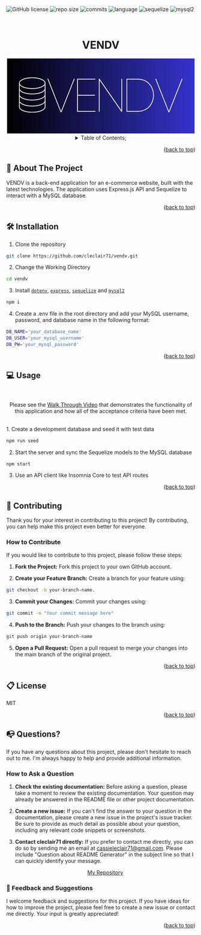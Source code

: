   ![GitHub license](https://img.shields.io/badge/license-MIT-pink.svg)
  ![repo size](https://img.shields.io/github/repo-size/cleclair71/vendv?color=yellow)
  ![commits](https://img.shields.io/github/commit-activity/m/cleclair71/vendv/main)
  ![language](https://img.shields.io/github/languages/top/cleclair71/vendv)
  ![sequelize](https://img.shields.io/github/package-json/dependency-version/cleclair71/vendv/sequelize)
  ![mysql2](https://img.shields.io/github/package-json/dependency-version/cleclair71/vendv/mysql2?color=orange)

  <a name="readme-top"></a>
 <br />
 <div align="center">
 <h1 align="center">VENDV</h1>
    <a href="https://github.com/cleclair71/vendv">
     <img src="/assets/vendv.jpg" alt="Logo" height="200">
   </a>
  
<br />
<details><summary>Table of Contents;</summary>

* [About the Project](#description) 
 
* [Installation](#installation)
 
* [Usage](#usage) 

* [Contributing](#contributing)
 
* [license](#license)

* [Questions](#questions)

</details>
</div>

<p align="right">(<a href="#readme-top">back to top</a>)</p>

<a name="description"></a>
## :rocket: About The Project

VENDV is a back-end application for an e-commerce website, built with the latest technologies. The application uses Express.js API and Sequelize to interact with a MySQL database.

<p align="right">(<a href="#readme-top">back to top</a>)</p>


<a name="installation"></a>

## :hammer_and_wrench: Installation

1. Clone the repository 

```bash
git clone https://github.com/cleclair71/vendv.git
```
2. Change the Working Directory

```bash
cd vendv
```
3. Install [`dotenv`](https://www.npmjs.com/package/dotenv), [`express`](https://www.npmjs.com/package/express), [`sequelize`](https://www.npmjs.com/package/sequelize) and [`mysql2`](https://www.npmjs.com/package/mysql2)

```bash
npm i
```
4. Create a .env file in the root directory and add your MySQL username, password, and database name in the following format:

```bash
DB_NAME='your_database_name'
DB_USER='your_mysql_username'
DB_PW='your_mysql_password'
```


<p align="right">(<a href="#readme-top">back to top</a>)</p>
  <a name="usage"></a>

## :computer: Usage

   <br />

   <p align="center"> Please see the
   <a href="https://drive.google.com/file/d/137HmQQtAyh7LukKJodUjsVVCrSB3Z3SO/view">Walk Through Video</a> that demonstrates the functionality of this application and how all of the acceptance criteria have been met.
   </p>
   <br />
1. Create a development database and seed it with test data

```bash
npm run seed
```
2. Start the server and sync the Sequelize models to the MySQL database

```bash
npm start
```
3. Use an API client like Insomnia Core to test API routes


<p align="right">(<a href="#readme-top">back to top</a>)</p>
  

 <a name="contributing"></a>

## :handshake: Contributing

Thank you for your interest in contributing to this project! By contributing, you can help make this project even better for everyone.

### How to Contribute

If you would like to contribute to this project, please follow these steps:
      
1. **Fork the Project:** Fork this project to your own GitHub account.

2. **Create your Feature Branch:** Create a branch for your feature using:
```bash 
git checkout -b your-branch-name.
```
3. **Commit your Changes:** Commit your changes using:
```bash 
git commit -m "Your commit message here"
```
4. **Push to the Branch:** Push your changes to the branch using:
```bash 
git push origin your-branch-name
```
5. **Open a Pull Request:** Open a pull request to merge your changes into the main branch of the original project.

<p align="right">(<a href="#readme-top">back to top</a>)</p>


<a name="license"></a>

## :clipboard: License
MIT
  
<p align="right">(<a href="#readme-top">back to top</a>)</p>


<a name="questions"></a>

## :mailbox_with_no_mail: Questions?

If you have any questions about this project, please don't hesitate to reach out to me. I'm always happy to help and provide additional information.

### How to Ask a Question

1. **Check the existing documentation:** Before asking a question, please take a moment to review the existing documentation. Your question may already be answered in the README file or other project documentation.

2. **Create a new issue:** If you can't find the answer to your question in the documentation, please create a new issue in the project's issue tracker. Be sure to provide as much detail as possible about your question, including any relevant code snippets or screenshots.

3. **Contact cleclair71 directly:** If you prefer to contact me directly, you can do so by sending me an email at cassieleclair71@gmail.com. Please include "Question about README Generator" in the subject line so that I can quickly identify your message.

   <p align="center"> 
   <a href="https://github.com/cleclair71/vendv">My Repository</a>
   </p>
   
### :pray: Feedback and Suggestions

I welcome feedback and suggestions for this project. If you have ideas for how to improve the project, please feel free to create a new issue or contact me directly. Your input is greatly appreciated!
 
  <p align="right">(<a href="#readme-top">back to top</a>)</p>
 
